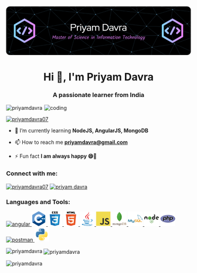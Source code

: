![logo](https://github.com/priyamdavra/priyamdavra/blob/main/github-header-image%20(1).png)
<h1 align="center">Hi 👋, I'm Priyam Davra</h1>
<h3 align="center">A passionate learner from India</h3>

<img align="right" alt="coding" width="400" src="https://encrypted-tbn0.gstatic.com/images?q=tbn:ANd9GcTsFJbBtU560DubzNmtzJanEmjNuuj2ARgNfg&s">

<p align="left"> <img src="https://komarev.com/ghpvc/?username=priyamdavra&label=Profile%20views&color=0e75b6&style=flat" alt="priyamdavra" /> </p>

<p align="left"> <a href="https://twitter.com/priyamdavra07" target="blank"><img src="https://img.shields.io/twitter/follow/priyamdavra07?logo=twitter&style=for-the-badge" alt="priyamdavra07" /></a> </p>

- 🌱 I’m currently learning **NodeJS, AngularJS, MongoDB**

- 📫 How to reach me **priyamdavra@gmail.com**

- ⚡ Fun fact **I am always happy 😄🎉**

<h3 align="left">Connect with me:</h3>
<p align="left">
<a href="https://twitter.com/priyamdavra07" target="blank"><img align="center" src="https://raw.githubusercontent.com/rahuldkjain/github-profile-readme-generator/master/src/images/icons/Social/twitter.svg" alt="priyamdavra07" height="30" width="40" /></a>
<a href="https://linkedin.com/in/priyam davra" target="blank"><img align="center" src="https://raw.githubusercontent.com/rahuldkjain/github-profile-readme-generator/master/src/images/icons/Social/linked-in-alt.svg" alt="priyam davra" height="30" width="40" /></a>
</p>

<h3 align="left">Languages and Tools:</h3>
<p align="left"> <a href="https://angular.io" target="_blank" rel="noreferrer"> <img src="https://angular.io/assets/images/logos/angular/angular.svg" alt="angular" width="40" height="40"/> </a> <a href="https://www.w3schools.com/cpp/" target="_blank" rel="noreferrer"> <img src="https://raw.githubusercontent.com/devicons/devicon/master/icons/cplusplus/cplusplus-original.svg" alt="cplusplus" width="40" height="40"/> </a> <a href="https://www.w3schools.com/css/" target="_blank" rel="noreferrer"> <img src="https://raw.githubusercontent.com/devicons/devicon/master/icons/css3/css3-original-wordmark.svg" alt="css3" width="40" height="40"/> </a> <a href="https://www.w3.org/html/" target="_blank" rel="noreferrer"> <img src="https://raw.githubusercontent.com/devicons/devicon/master/icons/html5/html5-original-wordmark.svg" alt="html5" width="40" height="40"/> </a> <a href="https://www.java.com" target="_blank" rel="noreferrer"> <img src="https://raw.githubusercontent.com/devicons/devicon/master/icons/java/java-original.svg" alt="java" width="40" height="40"/> </a> <a href="https://developer.mozilla.org/en-US/docs/Web/JavaScript" target="_blank" rel="noreferrer"> <img src="https://raw.githubusercontent.com/devicons/devicon/master/icons/javascript/javascript-original.svg" alt="javascript" width="40" height="40"/> </a> <a href="https://www.mongodb.com/" target="_blank" rel="noreferrer"> <img src="https://raw.githubusercontent.com/devicons/devicon/master/icons/mongodb/mongodb-original-wordmark.svg" alt="mongodb" width="40" height="40"/> </a> <a href="https://www.mysql.com/" target="_blank" rel="noreferrer"> <img src="https://raw.githubusercontent.com/devicons/devicon/master/icons/mysql/mysql-original-wordmark.svg" alt="mysql" width="40" height="40"/> </a> <a href="https://nodejs.org" target="_blank" rel="noreferrer"> <img src="https://raw.githubusercontent.com/devicons/devicon/master/icons/nodejs/nodejs-original-wordmark.svg" alt="nodejs" width="40" height="40"/> </a> <a href="https://www.php.net" target="_blank" rel="noreferrer"> <img src="https://raw.githubusercontent.com/devicons/devicon/master/icons/php/php-original.svg" alt="php" width="40" height="40"/> </a> <a href="https://postman.com" target="_blank" rel="noreferrer"> <img src="https://www.vectorlogo.zone/logos/getpostman/getpostman-icon.svg" alt="postman" width="40" height="40"/> </a> <a href="https://www.python.org" target="_blank" rel="noreferrer"> <img src="https://raw.githubusercontent.com/devicons/devicon/master/icons/python/python-original.svg" alt="python" width="40" height="40"/> </a> </p>

<p><img align="left" src="https://github-readme-stats.vercel.app/api/top-langs?username=priyamdavra&show_icons=true&locale=en&layout=compact" alt="priyamdavra" /></p>

<p>&nbsp;<img align="center" src="https://github-readme-stats.vercel.app/api?username=priyamdavra&show_icons=true&locale=en" alt="priyamdavra" /></p>

<p><img align="center" src="https://github-readme-streak-stats.herokuapp.com/?user=priyamdavra&" alt="priyamdavra" /></p>
